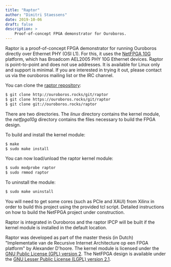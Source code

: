 ```yaml
---
title: "Raptor"
author: "Dimitri Staessens"
date: 2019-10-06
draft: false
description: >
    Proof-of-concept FPGA demonstrator for Ouroboros.
---
```


Raptor is a proof-of-concept FPGA demonstrator for running Ouroboros
directly over Ethernet PHY (OSI L1). For this, it uses the [NetFPGA
10G](http://netfpga.org/site/#/systems/3netfpga-10g/details/) platform,
which has Broadcom AEL2005 PHY 10G Ethernet devices. Raptor is
point-to-point and does not use addresses. It is available for Linux
only and support is minimal. If you are interested in trying it out,
please contact us via the ouroboros mailing list or the IRC channel.

You can clone the [raptor repository](/cgit/raptor/):

```bash
$ git clone http://ouroboros.rocks/git/raptor
$ git clone https://ouroboros.rocks/git/raptor
$ git clone git://ouroboros.rocks/raptor
```

There are two directories. The *linux* directory contains the kernel
module, the *netfpga10g* directory contains the files necessary to build
the FPGA design.

To build and install the kernel module:

```bash
$ make
$ sudo make install
```

You can now load/unload the raptor kernel module:

```bash
$ sudo modprobe raptor
$ sudo rmmod raptor
```

To uninstall the module:

```bash
$ sudo make uninstall
```

You will need to get some cores (such as PCIe and XAUI) from Xilinx in
order to build this project using the provided tcl script. Detailed
instructions on how to build the NetFPGA project under construction.

Raptor is integrated in Ouroboros and the raptor IPCP will be built if
the kernel module is installed in the default location.

Raptor was developed as part of the master thesis (in Dutch)
"Implementatie van de Recursive Internet Architecture op een FPGA
platform" by Alexander D'hoore. The kernel module is licensed under
the [GNU Public License (GPL) version
2](https://www.gnu.org/licenses/old-licenses/gpl-2.0.html). The NetFPGA
design is available under the [GNU Lesser Public License (LGPL) version
2.1](https://www.gnu.org/licenses/old-licenses/lgpl-2.1.html).
